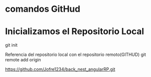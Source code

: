 # comandos GitHud

# Inicializamos el Repositorio Local

git init

Referencia del repositorio local con el repositorio remoto(GITHUD)
git remote add origin 

https://github.com/Jofre1234/back_nest_angularRP.git